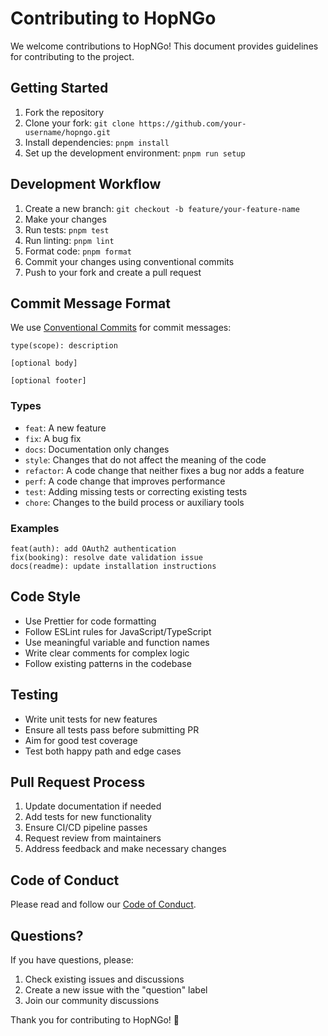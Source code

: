 # Contributing to HopNGo

We welcome contributions to HopNGo! This document provides guidelines for contributing to the project.

## Getting Started

1. Fork the repository
2. Clone your fork: `git clone https://github.com/your-username/hopngo.git`
3. Install dependencies: `pnpm install`
4. Set up the development environment: `pnpm run setup`

## Development Workflow

1. Create a new branch: `git checkout -b feature/your-feature-name`
2. Make your changes
3. Run tests: `pnpm test`
4. Run linting: `pnpm lint`
5. Format code: `pnpm format`
6. Commit your changes using conventional commits
7. Push to your fork and create a pull request

## Commit Message Format

We use [Conventional Commits](https://www.conventionalcommits.org/) for commit messages:

```
type(scope): description

[optional body]

[optional footer]
```

### Types
- `feat`: A new feature
- `fix`: A bug fix
- `docs`: Documentation only changes
- `style`: Changes that do not affect the meaning of the code
- `refactor`: A code change that neither fixes a bug nor adds a feature
- `perf`: A code change that improves performance
- `test`: Adding missing tests or correcting existing tests
- `chore`: Changes to the build process or auxiliary tools

### Examples
```
feat(auth): add OAuth2 authentication
fix(booking): resolve date validation issue
docs(readme): update installation instructions
```

## Code Style

- Use Prettier for code formatting
- Follow ESLint rules for JavaScript/TypeScript
- Use meaningful variable and function names
- Write clear comments for complex logic
- Follow existing patterns in the codebase

## Testing

- Write unit tests for new features
- Ensure all tests pass before submitting PR
- Aim for good test coverage
- Test both happy path and edge cases

## Pull Request Process

1. Update documentation if needed
2. Add tests for new functionality
3. Ensure CI/CD pipeline passes
4. Request review from maintainers
5. Address feedback and make necessary changes

## Code of Conduct

Please read and follow our [Code of Conduct](CODE_OF_CONDUCT.md).

## Questions?

If you have questions, please:
1. Check existing issues and discussions
2. Create a new issue with the "question" label
3. Join our community discussions

Thank you for contributing to HopNGo! 🚀